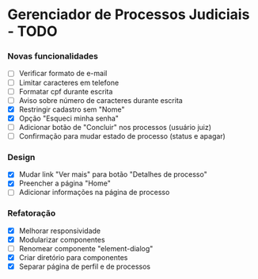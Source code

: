 # Gerenciador de Processos Judiciais - TODO

### Novas funcionalidades

- [ ] Verificar formato de e-mail
- [ ] Limitar caracteres em telefone
- [ ] Formatar cpf durante escrita
- [ ] Aviso sobre número de caracteres durante escrita
- [x] Restringir cadastro sem "Nome"
- [x] Opção "Esqueci minha senha"
- [ ] Adicionar botão de "Concluir" nos processos (usuário juiz)
- [ ] Confirmação para mudar estado de processo (status e apagar)

### Design

- [x] Mudar link "Ver mais" para botão "Detalhes de processo"
- [x] Preencher a página "Home"
- [ ] Adicionar informações na página de processo

### Refatoração

- [x] Melhorar responsividade
- [x] Modularizar componentes
- [ ] Renomear componente "element-dialog"
- [x] Criar diretório para componentes
- [x] Separar página de perfil e de processos

